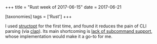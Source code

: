 +++
title = "Rust week of 2017-06-15"
date = 2017-06-21

[taxonomies]
tags = ['Rust']
+++

I used [structopt] for the first time, and found it reduces the pain of
CLI parsing (via [clap]). Its main shortcoming is [lack of subcommand
support], whose implementation would make it a go-to for me.

[structopt]: https://github.com/TeXitoi/structopt
[clap]: https://github.com/kbknapp/clap-rs
[lack of subcommand support]: https://github.com/TeXitoi/structopt/issues/1
